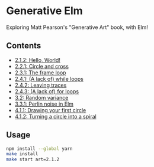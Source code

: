 # Generative Elm

Exploring Matt Pearson's "Generative Art" book, with Elm!

## Contents

- [2.1.2: Hello, World!](https://github.com/lpil/generative-elm/tree/master/arts/2.1.2)
- [2.2.1: Circle and cross](https://github.com/lpil/generative-elm/tree/master/arts/2.2.1)
- [2.3.1: The frame loop](https://github.com/lpil/generative-elm/tree/master/arts/2.3.1)
- [2.4.1: (A lack of) while loops](https://github.com/lpil/generative-elm/tree/master/arts/2.4.1)
- [2.4.2: Leaving traces](https://github.com/lpil/generative-elm/tree/master/arts/2.4.2)
- [2.4.3: (A lack of) for loops](https://github.com/lpil/generative-elm/tree/master/arts/2.4.3)
- [3.2: Random variance](https://github.com/lpil/generative-elm/tree/master/arts/3.2)
- [3.3.1: Perlin noise in Elm](https://github.com/lpil/generative-elm/tree/master/arts/3.3.1)
- [4.1.1: Drawing your first circle](https://github.com/lpil/generative-elm/tree/master/arts/4.1.1)
- [4.1.2: Turning a circle into a spiral](https://github.com/lpil/generative-elm/tree/master/arts/4.1.2)

## Usage

```sh
npm install --global yarn
make install
make start art=2.1.2
```
